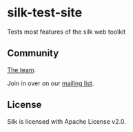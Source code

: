 silk-test-site
==============

Tests most features of the silk web toolkit

## Community

[The team](http://www.silkyweb.org/team.html).

Join in over on our <a href="http://groups.google.com/group/silk-user">mailing list</a>.

## License

Silk is licensed with Apache License v2.0.
